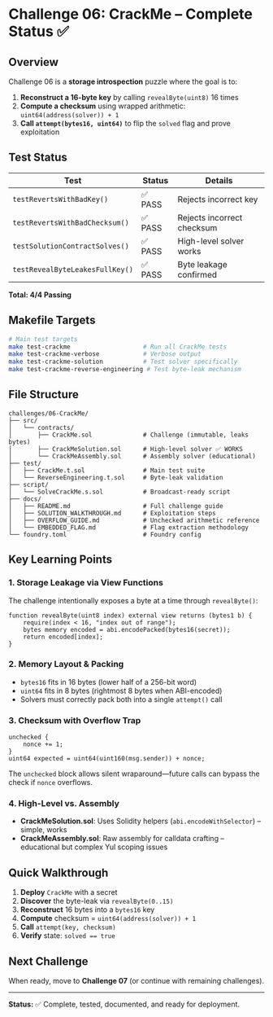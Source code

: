 # Challenge 06: CrackMe – Complete Status ✅

## Overview

Challenge 06 is a **storage introspection** puzzle where the goal is to:
1. **Reconstruct a 16-byte key** by calling `revealByte(uint8)` 16 times
2. **Compute a checksum** using wrapped arithmetic: `uint64(address(solver)) + 1`
3. **Call `attempt(bytes16, uint64)`** to flip the `solved` flag and prove exploitation

## Test Status

| Test | Status | Details |
|------|--------|---------|
| `testRevertsWithBadKey()` | ✅ PASS | Rejects incorrect key |
| `testRevertsWithBadChecksum()` | ✅ PASS | Rejects incorrect checksum |
| `testSolutionContractSolves()` | ✅ PASS | High-level solver works |
| `testRevealByteLeakesFullKey()` | ✅ PASS | Byte leakage confirmed |

**Total: 4/4 Passing**

## Makefile Targets

```bash
# Main test targets
make test-crackme                    # Run all CrackMe tests
make test-crackme-verbose            # Verbose output
make test-crackme-solution           # Test solver specifically
make test-crackme-reverse-engineering # Test byte-leak mechanism
```

## File Structure

```
challenges/06-CrackMe/
├── src/
│   └── contracts/
│       ├── CrackMe.sol              # Challenge (immutable, leaks bytes)
│       ├── CrackMeSolution.sol      # High-level solver ✅ WORKS
│       └── CrackMeAssembly.sol      # Assembly solver (educational)
├── test/
│   ├── CrackMe.t.sol                # Main test suite
│   └── ReverseEngineering.t.sol     # Byte-leak validation
├── script/
│   └── SolveCrackMe.s.sol           # Broadcast-ready script
├── docs/
│   ├── README.md                    # Full challenge guide
│   ├── SOLUTION_WALKTHROUGH.md      # Exploitation steps
│   ├── OVERFLOW_GUIDE.md            # Unchecked arithmetic reference
│   └── EMBEDDED_FLAG.md             # Flag extraction methodology
└── foundry.toml                     # Foundry config
```

## Key Learning Points

### 1. **Storage Leakage via View Functions**
The challenge intentionally exposes a byte at a time through `revealByte()`:
```solidity
function revealByte(uint8 index) external view returns (bytes1 b) {
    require(index < 16, "index out of range");
    bytes memory encoded = abi.encodePacked(bytes16(secret));
    return encoded[index];
}
```

### 2. **Memory Layout & Packing**
- `bytes16` fits in 16 bytes (lower half of a 256-bit word)
- `uint64` fits in 8 bytes (rightmost 8 bytes when ABI-encoded)
- Solvers must correctly pack both into a single `attempt()` call

### 3. **Checksum with Overflow Trap**
```solidity
unchecked {
    nonce += 1;
}
uint64 expected = uint64(uint160(msg.sender)) + nonce;
```
The `unchecked` block allows silent wraparound—future calls can bypass the check if `nonce` overflows.

### 4. **High-Level vs. Assembly**
- **CrackMeSolution.sol**: Uses Solidity helpers (`abi.encodeWithSelector`) – simple, works
- **CrackMeAssembly.sol**: Raw assembly for calldata crafting – educational but complex Yul scoping issues

## Quick Walkthrough

1. **Deploy** `CrackMe` with a secret
2. **Discover** the byte-leak via `revealByte(0..15)`
3. **Reconstruct** 16 bytes into a `bytes16` key
4. **Compute** checksum = `uint64(address(solver)) + 1`
5. **Call** `attempt(key, checksum)`
6. **Verify** state: `solved == true`

## Next Challenge

When ready, move to **Challenge 07** (or continue with remaining challenges).

---

**Status:** ✅ Complete, tested, documented, and ready for deployment.
